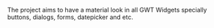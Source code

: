 The project aims to have a material look in all GWT Widgets specially buttons, dialogs, forms, datepicker and etc.